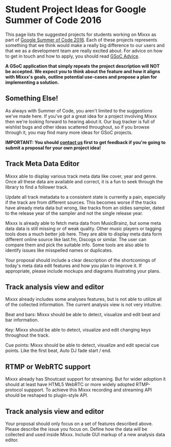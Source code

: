 # Student Project Ideas for Google Summer of Code 2016

This page lists the suggested projects for students working on Mixxx as
part of [Google Summer of
Code 2016](http://www.google-melange.com/gsoc/homepage/google/gsoc2016).
Each of these projects represents something that we think would make a
really big difference to our users and that we as a development team are
really excited about. For advice on how to get in touch and how to
apply, you should read [GSoC Advice](gsocadvice).

**A GSoC application that simply repeats the project description will
NOT be accepted. We expect you to think about the feature and how it
aligns with Mixxx's goals, outline potential use-cases and propose a
plan for implementing a solution.**

## Something Else\!

As always with Summer of Code, you aren't limited to the suggestions
we've made here. If you've got a great idea for a project involving
Mixxx then we're looking forward to hearing about it. Our bug tracker is
full of wishlist bugs and other ideas scattered throughout, so if you
browse through it, you may find many more ideas for GSoC projects.

**IMPORTANT: You should [contact us](gsocadvice) first to get feedback
if you're going to submit a proposal for your own project idea\!**

## Track Meta Data Editor

Mixxx able to display various track meta data like cover, year and
genre. Once all these data are available and correct, it is a fun to
seek through the library to find a follower track.

Update all track metadata to a consistent state is currently a pain,
especially if the track are from different sources. This becomes worse
if the tracks have already meta data but wrong, like tracks from an
oldies sampler, dated to the release year of the sampler and not the
single release year.

Mixxx is already able to fetch meta data from MusicBrainz, but some meta
data data is still missing or of weak quality. Other music players or
tagging tools does a much better job here. They are able to display meta
data form different online source like last.fm, Discogs or similar. The
user can compare them and pick the suitable info. Some tools are also
able to identify issues like misspelled names or duplicates.

Your proposal should include a clear description of the shortcomings of
today's meta data edit features and how you plan to improve it. If
appropriate, please include mockups and diagrams illustrating your
plans.

## Track analysis view and editor

Mixxx already includes some analyses features, but is not able to
utilize all of the collected information. The current analysis view is
not very intuitive.

Beat and bars: Mixxx should be able to detect, visualize and edit beat
and bar information.

Key: Mixxx should be able to detect, visualize and edit changing keys
throughout the track.

Cue points: Mixxx should be able to detect, visualize and edit special
cue points. Like the first beat, Auto DJ fade start / end.

## RTMP or WebRTC support

Mixxx already has Shoutcast support for streaming. But for wider
adoption it should at least have HTML5 WebRTC or more widely adopted
RTMP-protocol suppport. To achieve this Mixxx recording and streaming
API should be reshaped to plugin-style API.

## Track analysis view and editor

Your proposal should only focus on a set of features described above.
Please describe the issue you focus on. Define how the data will be
collected and used inside Mixxx. Include GUI markup of a new analysis
data editor.
